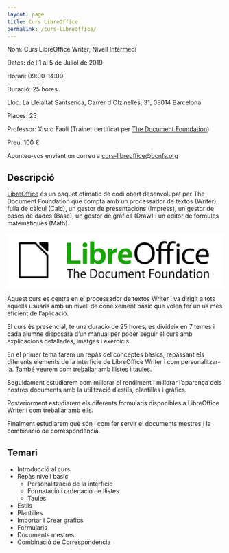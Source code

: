 ```yaml
---
layout: page
title: Curs LibreOffice
permalink: /curs-libreoffice/
---
```


Nom: Curs LibreOffice Writer, Nivell Intermedi

Dates: de l’1 al 5 de Juliol de 2019

Horari: 09:00-14:00

Duració: 25 hores

Lloc: La Lleialtat Santsenca, Carrer d'Olzinelles, 31, 08014 Barcelona

Places: 25

Professor: Xisco Fauli (Trainer certificat per [The Document Foundation](https://www.documentfoundation.org/gethelp/trainers/))

Preu: 100 €

Apunteu-vos enviant un correu a [curs-libreoffice@bcnfs.org](mailto:curs-libreoffice@bcnfs.org)

## Descripció

[LibreOffice](https://libreoffice.org) és un paquet ofimàtic de codi obert desenvolupat per The Document Foundation que compta amb un processador de textos (Writer), fulla de càlcul (Calc), un gestor de presentacions (Impress), un gestor de bases de dades (Base), un gestor de gràfics (Draw) i un editor de formules matemàtiques (Math).

![Logo LibreOffice](images/logo-curs-libreoffice.png)

Aquest curs es centra en el processador de textos Writer i va dirigit a tots aquells usuaris amb un nivell de coneixement bàsic que volen fer un ús més eficient de l’aplicació.

El curs és presencial, te una duració de 25 hores, es divideix en 7 temes i cada alumne disposarà d’un manual per poder seguir el curs amb explicacions detallades, imatges i exercicis.

En el primer tema farem un repàs del conceptes bàsics, repassant els diferents elements de la interfície de LibreOffice Writer i com personalitzar-la. També veurem com treballar amb llistes i taules.

Seguidament estudiarem com millorar el rendiment i millorar l’aparença dels nostres documents amb la utilització d’estils, plantilles i gràfics.

Posteriorment estudiarem els diferents formularis disponibles a LibreOffice Writer i com treballar amb ells.

Finalment estudiarem què són i com fer servir el documents mestres i la combinació de correspondència.

## Temari

* Introducció al curs
* Repàs nivell bàsic
    * Personalització de la interfície
    * Formatació i ordenació de llistes
    * Taules
* Estils
* Plantilles
* Importar i Crear gràfics
* Formularis
* Documents mestres
* Combinació de Correspondència
